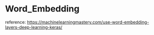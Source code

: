 # Word_Embedding
reference:
https://machinelearningmastery.com/use-word-embedding-layers-deep-learning-keras/
